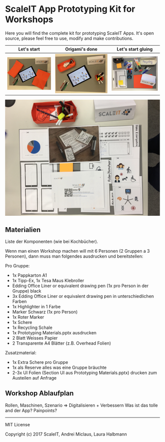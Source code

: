 # ScaleIT App Prototyping Kit for Workshops

Here you will find the complete kit for prototyping ScaleIT Apps. It's open source, please feel free to use, modify and make contributions.

| Let's start        | Origami's done           | Let's start gluing  |
| ------------- |:-------------:| :-----:|
|  ![](https://github.com/ScaleIT-Org/workshop-app-prototyping/raw/master/images/origami_1.jpg)    | ![](https://github.com/ScaleIT-Org/workshop-app-prototyping/raw/master/images/origami_2.jpg) |  ![](https://github.com/ScaleIT-Org/workshop-app-prototyping/raw/master/images/printed_kit.jpg) |

![](https://github.com/ScaleIT-Org/workshop-app-prototyping/raw/master/images/completed_kit_2.jpg)


## Materialien 

Liste der Komponenten (wie bei Kochbücher).

Wenn man einen Workshop machen will mit 6 Personen (2 Gruppen a 3 Personen), dann muss man folgendes ausdrucken und bereitstellen:

Pro Gruppe:

* 1x Pappkarton A1
* 1x Tipp-Ex, 1x Tesa Maus Klebroller
* Edding Office Liner or equivalent drawing pen (1x pro Person in der Gruppe) black
* 3x Edding Office Liner or equivalent drawing pen in unterschiedlichen Farben
* 1x Highlighter in 1 Farbe
* Marker Schwarz (1x pro Person)
* 1x Roter Marker
* 1x Schere
* 1x Recycling Schale
* 1x Prototyping Materials.pptx ausdrucken
* 2 Blatt Weisses Papier
* 2 Transparente A4 Blätter (z.B. Overhead Folien)

Zusatzmaterial:
* 1x Extra Schere pro Gruppe
* 1x als Reserve alles was eine Gruppe bräuchte
* 2-3x UI Folien (Section UI aus Prototyping Materials.pptx) drucken zum Austeilen auf Anfrage

## Workshop Ablaufplan

Rollen, Maschinen, Szenario => Digitalisieren + Verbessern
Was ist das tolle and der App?
Painpoints?

------------------------

MIT License

Copyright (c) 2017 ScaleIT, Andrei Miclaus, Laura Halbmann
